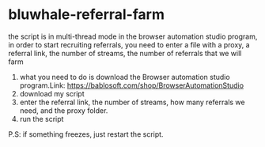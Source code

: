 # bluwhale-referral-farm
the script is in multi-thread mode in the browser automation studio program, in order to start recruiting referrals, you need to enter a file with a proxy, a referral link, the number of streams, the number of referrals that we will farm
1) what you need to do is download the Browser automation studio program.Link: https://bablosoft.com/shop/BrowserAutomationStudio
2) download my script
3) enter the referral link, the number of streams, how many referrals we need, and the proxy folder.
4) run the script

P.S: if something freezes, just restart the script.
